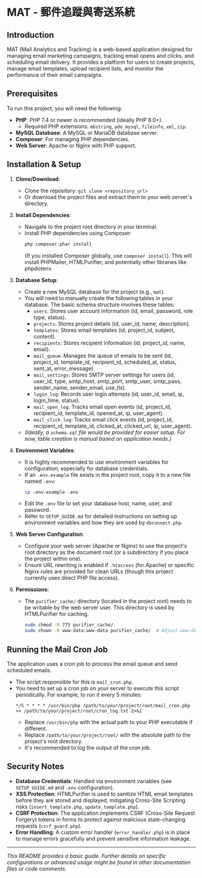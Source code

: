 # MAT - 郵件追蹤與寄送系統

## Introduction

MAT (Mail Analytics and Tracking) is a web-based application designed for managing email marketing campaigns, tracking email opens and clicks, and scheduling email delivery. It provides a platform for users to create projects, manage email templates, upload recipient lists, and monitor the performance of their email campaigns.

## Prerequisites

To run this project, you will need the following:

*   **PHP**: PHP 7.4 or newer is recommended (ideally PHP 8.0+).
    *   Required PHP extensions: `mbstring`, `pdo_mysql`, `fileinfo`, `xml`, `zip`.
*   **MySQL Database**: A MySQL or MariaDB database server.
*   **Composer**: For managing PHP dependencies.
*   **Web Server**: Apache or Nginx with PHP support.

## Installation & Setup

1.  **Clone/Download**:
    *   Clone the repository: `git clone <repository_url>`
    *   Or download the project files and extract them to your web server's directory.

2.  **Install Dependencies**:
    *   Navigate to the project root directory in your terminal.
    *   Install PHP dependencies using Composer:
        ```bash
        php composer.phar install 
        ```
        (If you installed Composer globally, use `composer install`). This will install PHPMailer, HTMLPurifier, and potentially other libraries like phpdotenv.

3.  **Database Setup**:
    *   Create a new MySQL database for the project (e.g., `mat`).
    *   You will need to manually create the following tables in your database. The basic schema structure involves these tables:
        *   `users`: Stores user account information (id, email, password, role type, status).
        *   `projects`: Stores project details (id, user_id, name, description).
        *   `templates`: Stores email templates (id, project_id, subject, content).
        *   `recipients`: Stores recipient information (id, project_id, name, email).
        *   `mail_queue`: Manages the queue of emails to be sent (id, project_id, template_id, recipient_id, scheduled_at, status, sent_at, error_message).
        *   `mail_settings`: Stores SMTP server settings for users (id, user_id, type, smtp_host, smtp_port, smtp_user, smtp_pass, sender_name, sender_email, use_tls).
        *   `login_log`: Records user login attempts (id, user_id, email, ip, login_time, status).
        *   `mail_open_log`: Tracks email open events (id, project_id, recipient_id, template_id, opened_at, ip, user_agent).
        *   `mail_click_log`: Tracks email click events (id, project_id, recipient_id, template_id, clicked_at, clicked_url, ip, user_agent).
    *   *(Ideally, a `schema.sql` file would be provided for easier setup. For now, table creation is manual based on application needs.)*

4.  **Environment Variables**:
    *   It is highly recommended to use environment variables for configuration, especially for database credentials.
    *   If an `.env.example` file exists in the project root, copy it to a new file named `.env`:
        ```bash
        cp .env.example .env
        ```
    *   Edit the `.env` file to set your database host, name, user, and password.
    *   Refer to `SETUP_GUIDE.md` for detailed instructions on setting up environment variables and how they are used by `dbconnect.php`.

5.  **Web Server Configuration**:
    *   Configure your web server (Apache or Nginx) to use the project's root directory as the document root (or a subdirectory if you place the project within one).
    *   Ensure URL rewriting is enabled if `.htaccess` (for Apache) or specific Nginx rules are provided for clean URLs (though this project currently uses direct PHP file access).

6.  **Permissions**:
    *   The `purifier_cache/` directory (located in the project root) needs to be writable by the web server user. This directory is used by HTMLPurifier for caching.
        ```bash
        sudo chmod -R 775 purifier_cache/
        sudo chown -R www-data:www-data purifier_cache/  # Adjust www-data if your server uses a different user
        ```

## Running the Mail Cron Job

The application uses a cron job to process the email queue and send scheduled emails.

*   The script responsible for this is `mail_cron.php`.
*   You need to set up a cron job on your server to execute this script periodically. For example, to run it every 5 minutes:
    ```cron
    */5 * * * * /usr/bin/php /path/to/your/project/root/mail_cron.php >> /path/to/your/project/root/cron_log.txt 2>&1
    ```
    *   Replace `/usr/bin/php` with the actual path to your PHP executable if different.
    *   Replace `/path/to/your/project/root/` with the absolute path to the project's root directory.
    *   It's recommended to log the output of the cron job.

## Security Notes

*   **Database Credentials**: Handled via environment variables (see `SETUP_GUIDE.md` and `.env` configuration).
*   **XSS Protection**: HTMLPurifier is used to sanitize HTML email templates before they are stored and displayed, mitigating Cross-Site Scripting risks (`insert_template.php`, `update_template.php`).
*   **CSRF Protection**: The application implements CSRF (Cross-Site Request Forgery) tokens in forms to protect against malicious state-changing requests (`csrf_guard.php`).
*   **Error Handling**: A custom error handler (`error_handler.php`) is in place to manage errors gracefully and prevent sensitive information leakage.

---
*This README provides a basic guide. Further details on specific configurations or advanced usage might be found in other documentation files or code comments.*
